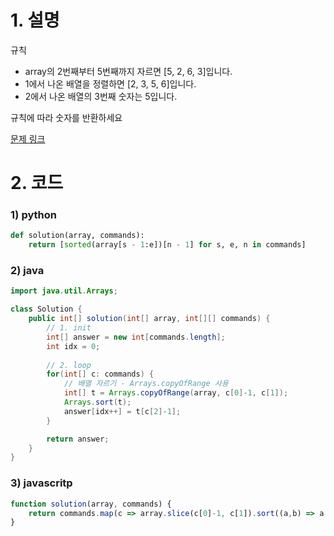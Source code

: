 # 1. 설명
규칙
- array의 2번째부터 5번째까지 자르면 [5, 2, 6, 3]입니다.
- 1에서 나온 배열을 정렬하면 [2, 3, 5, 6]입니다.
- 2에서 나온 배열의 3번째 숫자는 5입니다.

규칙에 따라 숫자를 반환하세요

[문제 링크](https://programmers.co.kr/learn/courses/30/lessons/42748)


# 2. 코드
### 1) python
```python
def solution(array, commands):
    return [sorted(array[s - 1:e])[n - 1] for s, e, n in commands]
```

### 2) java
```java
import java.util.Arrays;

class Solution {
    public int[] solution(int[] array, int[][] commands) {
        // 1. init
        int[] answer = new int[commands.length];
        int idx = 0;
        
        // 2. loop
        for(int[] c: commands) {
            // 배열 자르기 - Arrays.copyOfRange 사용
            int[] t = Arrays.copyOfRange(array, c[0]-1, c[1]);
            Arrays.sort(t);
            answer[idx++] = t[c[2]-1];    
        }

        return answer;
    }
}
```

### 3) javascritp
```js
function solution(array, commands) {
    return commands.map(c => array.slice(c[0]-1, c[1]).sort((a,b) => a - b)[c[2]-1])
}
```